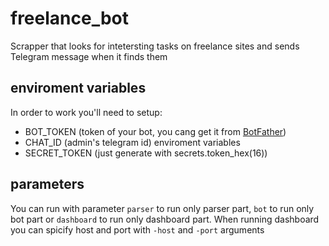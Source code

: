 # freelance_bot
Scrapper that looks for intetersting tasks on freelance sites and sends Telegram message when it finds them

## enviroment variables
In order to work you'll need to setup:
* BOT_TOKEN 		(token of your bot, you cang get it from [BotFather](https://t.me/botfather))
* CHAT_ID 			(admin's telegram id) enviroment variables
* SECRET_TOKEN 		(just generate with secrets.token_hex(16))

## parameters
You can run with parameter `parser` to run only parser part, `bot` to run only bot part or `dashboard` to run only dashboard part.
When running dashboard you can spicify host and port with `-host` and `-port` arguments